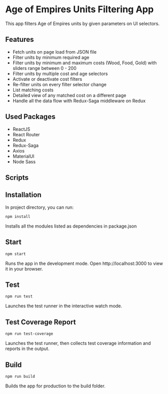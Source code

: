 # Age of Empires Units Filtering App

This app filters Age of Empires units by given parameters on UI selectors.

## Features

- Fetch units on page load from JSON file
- Filter units by minimum required age
- Filter units by minimum and maximum costs (Wood, Food, Gold) with sliders range between 0 - 200
- Filter units by multiple cost and age selectors
- Activate or deactivate cost filters
- Re-filter units on every filter selector change
- List matching costs
- Detailed view of any matched cost on a different page
- Handle all the data flow with Redux-Saga middleware on Redux

## Used Packages

- ReactJS
- React Router
- Redux
- Redux-Saga
- Axios
- MaterialUI
- Node Sass

## Scripts

## Installation

In project directory, you can run:

```node
npm install
```

Installs all the modules listed as dependencies in package.json

## Start

```node
npm start
```

Runs the app in the development mode.
Open http://localhost:3000 to view it in your browser.

## Test

```node
npm run test
```

Launches the test runner in the interactive watch mode.

## Test Coverage Report

```node
npm run test-coverage
```

Launches the test runner, then collects test coverage information and reports in the output.

## Build

```node
npm run build
```

Builds the app for production to the build folder.
